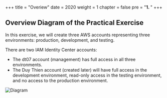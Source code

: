 +++
title = "Overiew"
date = 2020
weight = 1
chapter = false
pre = "<b>1. </b>"
+++

## Overview Diagram of the Practical Exercise
In this exercise, we will create three AWS accounts representing three environments: production, development, and testing.

There are two IAM Identity Center accounts:
- The dt07 account (management) has full access in all three environments.
- The Duy Thien account (created later) will have full access in the development environment, read-only access in the testing environment, and no access to the production environment.


![Diagram](/images/1/1.0.png?width=90pc)